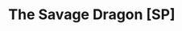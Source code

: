 ---
title: "The Savage Dragon [SP]"
issue: "2"
issue_nr: 2
full_title: I love NY
subtitle: ""
story_arc: ""
crossover: ""
variant: ""
publisher: Image Comics
creators: 
  - Erik Larsen
release_date: Jul 1993
release_year: 1993
genre:
  - ""
format: Comic
pages: 0
signed_by: ""
price: 2.95
---